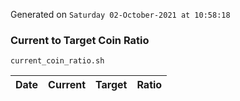 Generated on `Saturday 02-October-2021 at 10:58:18`

### Current to Target Coin Ratio
`current_coin_ratio.sh`

Date|Current|Target|Ratio
---|---|---|---
